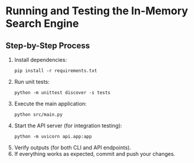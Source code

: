 # Running and Testing the In-Memory Search Engine

## Step-by-Step Process

1. Install dependencies:
   ```
   pip install -r requirements.txt
   ```
2. Run unit tests:
   ```
   python -m unittest discover -s tests
   ```
3. Execute the main application:
   ```
   python src/main.py
   ```
4. Start the API server (for integration testing):
   ```
   python -m uvicorn api.app:app
   ```
5. Verify outputs (for both CLI and API endpoints).
6. If everything works as expected, commit and push your changes.
